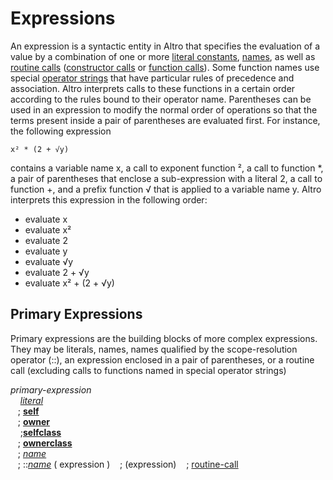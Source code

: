 # Expressions

An expression is a syntactic entity in Altro that specifies the evaluation of a value by a combination of one or more [literal constants](Literals.md), [names](Names.md), as well as [routine calls](Routine.md) ([constructor calls](Constructor.md) or [function calls](Functor.md)). Some function names use special [operator strings](Operators.md) that have particular rules of precedence and association. Altro interprets calls to these functions in a certain order according to the rules bound to their operator name. Parentheses can be used in an expression to modify the normal order of operations so that the terms present inside a pair of parentheses are evaluated first. For instance, the following expression
```altro
x² * (2 + √y)
```
contains a variable name x, a call to exponent function ², a call to function \*, a pair of parentheses that enclose a sub-expression with a literal 2, a call to function +, and a prefix function √ that is applied to a variable name y. Altro interprets this expression in the following order:
* evaluate x
* evaluate x²
* evaluate 2
* evaluate y
* evaluate √y
* evaluate 2 + √y
* evaluate x² + (2 + √y)

## Primary Expressions

Primary expressions are the building blocks of more complex expressions. They may be literals, names, names qualified by the scope-resolution operator (::), an expression enclosed in a pair of parentheses, or a routine call (excluding calls to functions named in special operator strings)

*primary-expression*<br>
&nbsp;&nbsp;&nbsp;&nbsp;[*literal*](Literals.md)<br>
&nbsp;&nbsp;&nbsp;;&nbsp;[**self**](SelfAndOwner.md)<br>
&nbsp;&nbsp;&nbsp;;&nbsp;[**owner**](SelfAndOwner.md)<br>
&nbsp;&nbsp;&nbsp;&nbsp;;[**selfclass**](SelfAndOwner.md)<br>
&nbsp;&nbsp;&nbsp;;&nbsp;[**ownerclass**](SelfAndOwner.md)<br>
&nbsp;&nbsp;&nbsp;;&nbsp;[*name*](Names.md)<br>
&nbsp;&nbsp;&nbsp;;&nbsp;::[*name*](Names.md) ( expression )
&nbsp;&nbsp;&nbsp;;&nbsp;(expression)
&nbsp;&nbsp;&nbsp;;&nbsp;[routine-call](Routine.md)
   
 


